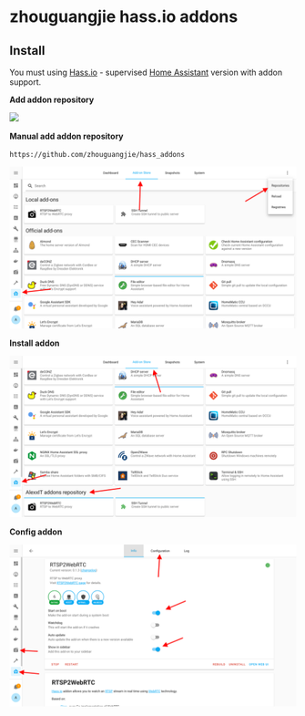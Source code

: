 # zhouguangjie hass.io addons

## Install

You must using [Hass.io](https://www.home-assistant.io/hassio/) - supervised [Home Assistant](https://www.home-assistant.io/) version with addon support.

**Add addon repository**

[![](https://my.home-assistant.io/badges/supervisor_addon.svg)](https://my.home-assistant.io/redirect/supervisor_addon/?addon=a889bffc_go2rtc&repository_url=https%3A%2F%2Fgithub.com%2Fzhouguangjie%2Fhass-addons)

**Manual add addon repository**

`https://github.com/zhouguangjie/hass_addons`

![](add_repo.png)

**Install addon**

![](install.png)

**Config addon**

![](config.png)